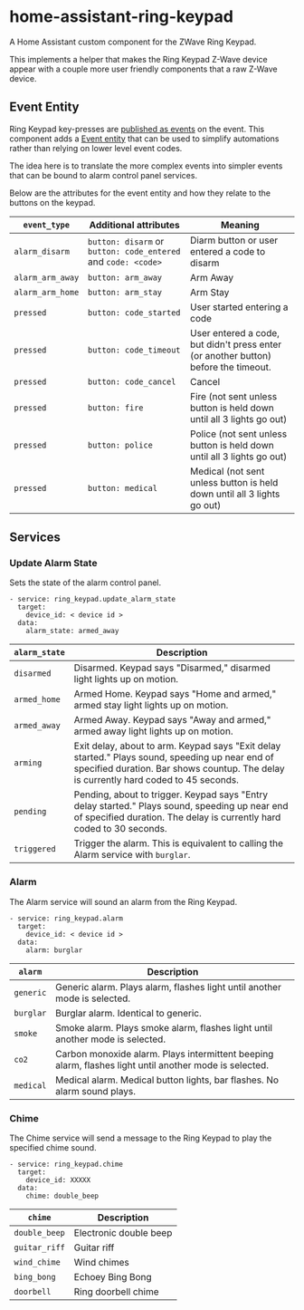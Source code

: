 # home-assistant-ring-keypad

A Home Assistant custom component for the ZWave Ring Keypad.

This implements a helper that makes the Ring Keypad Z-Wave device appear
with a couple more user friendly components that a raw Z-Wave device.

## Event Entity

Ring Keypad key-presses are [published as events](https://github.com/ImSorryButWho/HomeAssistantNotes/blob/main/RingKeypadV2.md) on the event. This component adds a [Event entity](https://www.home-assistant.io/integrations/event/)
that can be used to simplify automations rather than relying on
lower level event codes.

The idea here is to translate the more complex events into simpler events
that can be bound to alarm control panel services.

Below are the attributes for the event entity and how they relate to the buttons
on the keypad.

| `event_type`     | Additional attributes                                         | Meaning                                                                             |
| ---------------- | ------------------------------------------------------------- | ----------------------------------------------------------------------------------- |
| `alarm_disarm`   | `button: disarm` or `button: code_entered` and `code: <code>` | Diarm button or user entered a code to disarm                                       |
| `alarm_arm_away` | `button: arm_away`                                            | Arm Away                                                                            |
| `alarm_arm_home` | `button: arm_stay`                                            | Arm Stay                                                                            |
| `pressed`        | `button: code_started`                                        | User started entering a code                                                        |
| `pressed`        | `button: code_timeout`                                        | User entered a code, but didn't press enter (or another button) before the timeout. |
| `pressed`        | `button: code_cancel`                                         | Cancel                                                                              |
| `pressed`        | `button: fire`                                                | Fire (not sent unless button is held down until all 3 lights go out)                |
| `pressed`        | `button: police`                                              | Police (not sent unless button is held down until all 3 lights go out)              |
| `pressed`        | `button: medical`                                             | Medical (not sent unless button is held down until all 3 lights go out)             |

## Services

### Update Alarm State

Sets the state of the alarm control panel.

```
- service: ring_keypad.update_alarm_state
  target:
    device_id: < device id >
  data:
    alarm_state: armed_away
```

| `alarm_state` | Description |
| ---------- | ----------- |
| `disarmed` | Disarmed.  Keypad says "Disarmed," disarmed light lights up on motion. |
| `armed_home` | Armed Home.  Keypad says "Home and armed," armed stay light lights up on motion. |
| `armed_away` | Armed Away.  Keypad says "Away and armed," armed away light lights up on motion. |
| `arming` |  Exit delay, about to arm. Keypad says "Exit delay started." Plays sound, speeding up near end of specified duration. Bar shows countup. The delay is currently hard coded to 45 seconds. |
| `pending` | Pending, about to trigger. Keypad says "Entry delay started." Plays sound, speeding up near end of specified duration. The delay is currently hard coded to 30 seconds. |
| `triggered` | Trigger the alarm. This is equivalent to calling the Alarm service with `burglar`. |


### Alarm

The Alarm service will sound an alarm from the Ring Keypad.

```
- service: ring_keypad.alarm
  target:
    device_id: < device id >
  data:
    alarm: burglar
```

| `alarm` | Description |
| ----- | ----------- |
| `generic` | Generic alarm.  Plays alarm, flashes light until another mode is selected. |
| `burglar` | Burglar alarm.  Identical to generic.  |
| `smoke` | Smoke alarm.  Plays smoke alarm, flashes light until another mode is selected.|
| `co2` | Carbon monoxide alarm.  Plays intermittent beeping alarm, flashes light until another mode is selected.  |
| `medical` |  Medical alarm.  Medical button lights, bar flashes.  No alarm sound plays. |


### Chime

The Chime service will send a message to the Ring Keypad to play the
specified chime sound.

```
- service: ring_keypad.chime
  target:
    device_id: XXXXX
  data:
    chime: double_beep
```

| `chime` | Description |
| ----- | ----------- |
| `double_beep` | Electronic double beep  |
| `guitar_riff` | Guitar riff  |
| `wind_chime` | Wind chimes |
| `bing_bong` | Echoey Bing Bong |
| `doorbell` | Ring doorbell chime  |
